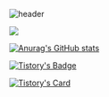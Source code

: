 ![header](https://capsule-render.vercel.app/api?type=waving&color=timeGradient&text=Welcome%20to%20hyeoksu's%20GitHub%20👋&animation=twinkling&fontSize=35&fontAlignY=40&fontAlign=70&height=250)


<a href="https://hits.seeyoufarm.com"><img src="https://hits.seeyoufarm.com/api/count/incr/badge.svg?url=https%3A%2F%2Fgithub.com%2Fsins051301&count_bg=%23FC7DE4&title_bg=%23555555&icon=&icon_color=%23EAEAEA&title=GITHUB&edge_flat=false"/></a>

[![Anurag's GitHub stats](https://github-readme-stats.vercel.app/api?username=sins051301&show_icons=true&theme=tokyonight)](https://github.com/anuraghazra/github-readme-stats)


[![Tistory's Badge](https://github-readme-tistory-card.vercel.app/api/badge?name=Story)](https://github.com/loosie/github-readme-tistory-card)
<p/>
  
[![Tistory's Card](https://github-readme-tistory-card.vercel.app/api?name=be-senior-developer&postId=2)]([https://be-senior-developer.tistory.com/](https://be-senior-developer.tistory.com))










